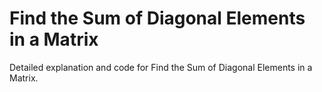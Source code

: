 # Find the Sum of Diagonal Elements in a Matrix

Detailed explanation and code for Find the Sum of Diagonal Elements in a Matrix.